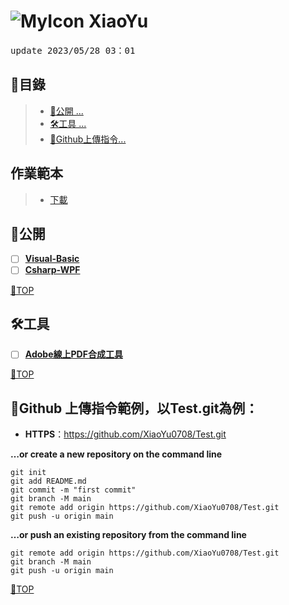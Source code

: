 # ![MyIcon](https://avatars.githubusercontent.com/u/68182187?s=22&v=4) XiaoYu

<pre>update 2023/05/28 03：01</pre>

## 📂目錄
>- [🎈公開 ... ](#公開)
>- [🛠工具 ... ](#工具)
>- [🍷Github上傳指令...](#github-上傳指令範例以testgit為例)

## 作業範本
>- [下載](https://github.com/XiaoYu0708/XiaoYu0708/raw/main/%E4%BD%9C%E6%A5%AD%E7%AF%84%E6%9C%AC.docx)

## 🎈公開
- [ ] [**Visual-Basic**](https://github.com/XiaoYu0708/Visual-Basic/tree/main)
- [ ] [**Csharp-WPF**](https://github.com/XiaoYu0708/Csharp-WPF)

[📍TOP](#)
 
## 🛠工具
- [ ] [**Adobe線上PDF合成工具**](https://www.adobe.com/tw/acrobat/online/merge-pdf.html)

[📍TOP](#)


## 🍷Github 上傳指令範例，以Test.git為例：

- **HTTPS**：https://github.com/XiaoYu0708/Test.git

**…or create a new repository on the command line**
```
git init
git add README.md
git commit -m "first commit"
git branch -M main
git remote add origin https://github.com/XiaoYu0708/Test.git
git push -u origin main
```
**…or push an existing repository from the command line**
```
git remote add origin https://github.com/XiaoYu0708/Test.git
git branch -M main
git push -u origin main
```

[📍TOP](#)
